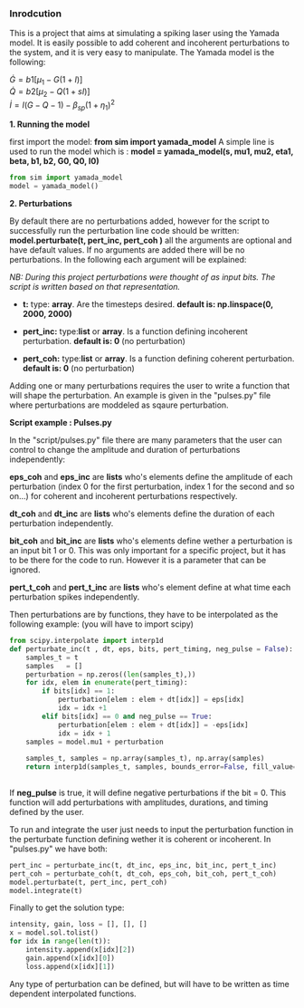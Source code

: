 ### Inrodcution </md>


This is a project that aims at simulating a spiking laser using the Yamada model. It is easily possible to add coherent and incoherent perturbations to the system, and it is very easy to manipulate.
The Yamada model is the following:

$\dot{G} = b1 \left[\mu_1 - G(1+I) \right]$\
$\dot{Q} = b2 \left[ \mu_2 - Q(1+sI ) \right]$ \
$\dot{I} = I \left(G - Q - 1\right) - \beta_{sp} (1+\eta_1)^2$


**1. Running the model**

first import the model: **from sim import yamada\_model**
A simple line is used to run the model which is : **model = yamada\_model(s, mu1, mu2, eta1, beta, b1, b2, G0, Q0, I0)**
```python
from sim import yamada_model
model = yamada_model()

```

**2. Perturbations**

By default there are no perturbations added, however for the script to successfully run the perturbation line code should be written:\
**model.perturbate(t, pert_inc, pert_coh )**
all the arguments are optional and have default values. If no arguments are added there will be no perturbations. In the following each argument will be explained:

_NB: During this project perturbations were thought of as input bits. The script is written based on that representation._

- **t:** type: **array**. Are the timesteps desired. **default is: np.linspace(0, 2000, 2000)**

- **pert_inc:** type:**list** or **array**. Is a function defining incoherent perturbation. **default is: 0** (no perturbation)

- **pert_coh:** type:**list** or **array**. Is a function defining coherent perturbation. **default is: 0** (no perturbation)

Adding one or many perturbations requires the user to write a function that will shape the perturbation. An example is given in the "pulses.py" file where perturbations are moddeled as sqaure perturbation.

**Script example : Pulses.py**

In the "script/pulses.py" file there are many parameters that the user can control to change the amplitude and duration of perturbations independently:

**eps_coh** and **eps_inc** are **lists** who's elements define the amplitude of each perturbation (index 0 for the first perturbation, index 1 for the second and so on...) for coherent and incoherent perturbations respectively.

**dt_coh** and **dt_inc** are **lists** who's elements define the duration of each perturbation independently.

**bit_coh** and **bit_inc** are **lists** who's elements define wether a perturbation is an input bit 1 or 0. This was only important for a specific project, but it has to be there for the code to run. However it is a parameter that can be ignored.

**pert_t_coh** and **pert_t_inc** are **lists** who's element define at what time each perturbation spikes independently.

Then perturbations are by functions, they have to be interpolated as the following example: (you will have to import scipy)
```python
from scipy.interpolate import interp1d
def perturbate_inc(t , dt, eps, bits, pert_timing, neg_pulse = False):
    samples_t = t
    samples   = []
    perturbation = np.zeros((len(samples_t),))
    for idx, elem in enumerate(pert_timing):
        if bits[idx] == 1:
            perturbation[elem : elem + dt[idx]] = eps[idx]
            idx = idx +1
        elif bits[idx] == 0 and neg_pulse == True:
            perturbation[elem : elem + dt[idx]] = -eps[idx]
            idx = idx + 1
    samples = model.mu1 + perturbation
    
    samples_t, samples = np.array(samples_t), np.array(samples)
    return interp1d(samples_t, samples, bounds_error=False, fill_value="extrapolate")
    
```
If **neg_pulse** is true, it will define negative perturbations if the bit = 0.
This function will add perturbations with amplitudes, durations, and timing defined by the user.

To run and integrate the user just needs to input the perturbation function in the perturbate function defining wether it is coherent or incoherent. In "pulses.py" we have both:

```python
pert_inc = perturbate_inc(t, dt_inc, eps_inc, bit_inc, pert_t_inc)
pert_coh = perturbate_coh(t, dt_coh, eps_coh, bit_coh, pert_t_coh)
model.perturbate(t, pert_inc, pert_coh)
model.integrate(t)
```
Finally to get the solution type:
```python
intensity, gain, loss = [], [], []
x = model.sol.tolist()
for idx in range(len(t)):
    intensity.append(x[idx][2])
    gain.append(x[idx][0])
    loss.append(x[idx][1])
```
Any type of perturbation can be defined, but will have to be written as time dependent interpolated functions.
